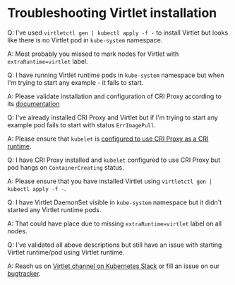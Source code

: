 # Troubleshooting Virtlet installation

Q: I've used `virtletctl gen | kubectl apply -f -` to install Virtlet but looks like there is no Virtlet pod in `kube-system` namespace.

A: Most probably you missed to mark nodes for Virtlet with `extraRuntime=virtlet` label.

Q: I have running Virtlet runtime pods in `kube-system` namespace but when I'm trying to start any example - it fails to start.

A: Please validate installation and configuration of CRI Proxy according to its [documentation](https://github.com/Mirantis/criproxy#installation)

Q: I've already installed CRI Proxy and Virtlet but if I'm trying to start any example pod fails to start with status `ErrImagePull`.

A: Please ensure that `kubelet` is [configured to use CRI Proxy as a CRI runtime](https://github.com/Mirantis/criproxy#reconfiguring-kubelet-to-use-cri-proxy).

Q: I have CRI Proxy installed and `kubelet` configured to use CRI Proxy but pod hangs on `ContainerCreating` status.

A: Please ensure that you have installed Virtlet using `virtletctl gen | kubectl apply -f -`.

Q: I have Virtlet DaemonSet visible in `kube-system` namespace but it didn't started any Virtlet runtime pods.

A: That could have place due to missing `extraRuntime=virtlet` label on all nodes.

Q: I've validated all above descriptions but still have an issue with starting Virtlet runtime/pod using Virtlet runtime.

A: Reach us on [Virtlet channel on Kubernetes Slack](https://kubernetes.slack.com/messages/virtlet/) or fill an issue on our [bugtracker](https://github.com/Mirantis/virtlet/issues).
